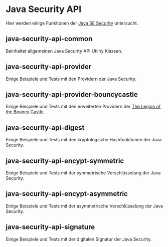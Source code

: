 # Java Security API
Hier werden einige Funktionen der [Java SE Security](http://docs.oracle.com/javase/7/docs/technotes/guides/security/overview/jsoverview.html)
untersucht.

## java-security-api-common
Beinhaltet allgemeinen Java Security API Utility Klassen.

## java-security-api-provider
Einige Beispiele und Tests mit den Providern der Java Security.

## java-security-api-provider-bouncycastle
Einige Beispiele und Tests mit den erweiterten Providern der 
[The Legion of the Bouncy Castle](https://www.bouncycastle.org/java.html).

## java-security-api-digest
Einige Beispiele und Tests mit den kryptologische Hashfunktionen der Java Security.

## java-security-api-encypt-symmetric
Einige Beispiele und Tests mit der symmetrische Verschlüsselung der Java Security.

## java-security-api-encypt-asymmetric
Einige Beispiele und Tests mit der asymmetrische Verschlüsselung der Java Security.

## java-security-api-signature
Einige Beispiele und Tests mit der digitalen Signatur der Java Security.
